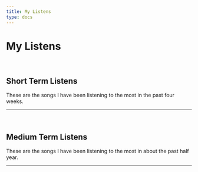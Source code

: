 ```yaml
---
title: My Listens
type: docs
---
```


# My Listens

&nbsp;  


## Short Term Listens
These are the songs I have been listening to the most in the past four weeks.  
___
<div class="song-list">
    <p id="songs"></p>
</div>
<script src="../listens.js"></script>

&nbsp;  

## Medium Term Listens
These are the songs I have been listening to the most in about the past half year.
___
<div class="med-song-list">
    <p id="med-songs"></p>
</div>